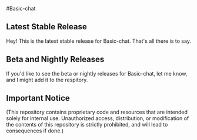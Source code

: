 #Basic-chat
## Latest Stable Release
Hey! This is the latest stable release for Basic-chat. That's all there is to say. 
## Beta and Nightly Releases
If you'd like to see the beta or nightly releases for Basic-chat, let me know, and I might add it to the respitory. 
## Important Notice
(This repository contains proprietary code and resources that are intended solely for internal use. Unauthorized access, distribution, or modification of the contents of this repository is strictly prohibited, and will lead to consequences if done.)
